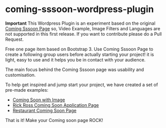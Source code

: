 # coming-sssoon-wordpress-plugin

**Important**
This Wordpress Plugin is an experiment based on the original [Coming Sssoon Page](http://www.creative-tim.com/product/coming-sssoon-page) so, Video Example, Image Filters and Languages are not supported in this first release. If you want to contribute please do a Pull Request.


Free one page item based on Bootstrap 3. Use Coming Sssoon Page to create a following group users before actually starting your project! it is light, easy to use and it helps you be in contact with your audience.

The main focus behind the Coming Sssoon page was usability and customisation.

To help get inspired and jump start your project, we have created a set of pre-made examples:

 * [Coming Soon with Image](http://demos.creative-tim.com/coming-sssoon-demo-image-background)
 * [Rick Ross Coming Soon Application Page](http://demos.creative-tim.com/coming-sssoon-demo-cream-app)
 * [Restaurant Coming Soon Page](http://demos.creative-tim.com/coming-sssoon-demo-restaurant)

That is it! Make your Coming soon page ROCK!
